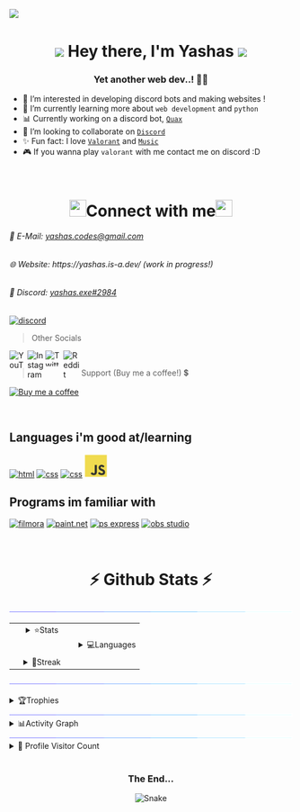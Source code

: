 ![](https://cdn.discordapp.com/attachments/947411387989229589/951756572713951232/git_hub_banner_2.jpg)

<h1 align="center"><img src="https://media.giphy.com/media/hvRJCLFzcasrR4ia7z/giphy.gif" width="35"> Hey there, I'm Yashas <img src="https://media.giphy.com/media/hvRJCLFzcasrR4ia7z/giphy.gif" width="35"></h1>
<h3 align="center">Yet another web dev..! 👨‍💻</h3>

- 👀 I’m interested in developing discord bots and making websites !
- 🌱 I’m currently learning more about `web development` and `python`
- 📊 Currently working on a discord bot, <a href="https://discord.com/api/oauth2/authorize?client_id=944097176773095435&permissions=8&scope=bot%20applications.commands">`Quax`</a>
- 🔗 I’m looking to collaborate on [`Discord`](https://discord.gg/gtzvnHZK8R)
- ✨ Fun fact: I love [`Valorant`](https://tracker.gg/valorant/profile/riot/Uzumaki%20Tanjiro%23monke/overview) and [`Music`](https://open.spotify.com/user/11nlbogq705ckt4usuoaw6egu) 
- 🎮 If you wanna play `valorant` with me contact me on discord :D
<br>
<h1 align="center" > <img src="https://media.giphy.com/media/iY8CRBdQXODJSCERIr/giphy.gif" width="30" height="30" >Connect with me<img src="https://media.giphy.com/media/iY8CRBdQXODJSCERIr/giphy.gif" width="30" height="30"></h1>
<h6> 📧 E-Mail: <a href="mailto:yashas.codes@gmail.com">yashas.codes@gmail.com</a></h6>
<h6> 🌐 Website: https://yashas.is-a.dev/ (work in progress!) </h6>
<h6> 💬 Discord: <a href="https://discordapp.com/users/793742209949630465">yashas.exe#2984</a></h6>

[![discord](https://discordapp.com/api/guilds/845704704263585884/embed.png?style=banner3)](https://discord.gg/gtzvnHZK8R)

> Other Socials 

[<img align="left" alt="YouTube" height="32" width="32px" src="https://www.vectorlogo.zone/logos/youtube/youtube-icon.svg" />][yt]
[<img align="left" alt="Instagram" width="32px" src="https://www.vectorlogo.zone/logos/instagram/instagram-icon.svg" />][insta]
[<img align="left" alt="Twitter" height="28" width="32px" src="https://www.vectorlogo.zone/logos/twitter/twitter-official.svg" />][tweet]
[<img align="left" alt="Reddit" width="32px" src="https://www.vectorlogo.zone/logos/reddit/reddit-tile.svg" />][reddit]
<br>
> Support (Buy me a coffee!) 💲

<a href="https://www.buymeacoffee.com/yashasxyz"><img src="https://media4.giphy.com/media/TDQOtnWgsBx99cNoyH/giphy.gif?cid=790b7611709cd5fcdac368559e72ef566bc20dcdcfff4295&rid=giphy.gif&ct=s" alt="Buy me a coffee" align="center" style="width:70px;height:70px;"></a>

<br>

## Languages i'm good at/learning 

[<img src="https://www.vectorlogo.zone/logos/w3_html5/w3_html5-icon.svg" alt="html" width="40" height="40"/>][html]
[<img src="https://www.vectorlogo.zone/logos/w3_css/w3_css-icon.svg" alt="css" width="40" height="40"/>][css]
[<img src="https://www.vectorlogo.zone/logos/python/python-icon.svg" alt="css" width="40" height="40"/>][python]
[<img src="https://raw.githubusercontent.com/devicons/devicon/master/icons/javascript/javascript-original.svg" alt="css" width="40" height="40"/>][js]

## Programs im familiar with

[<img src="https://is5-ssl.mzstatic.com/image/thumb/Purple126/v4/c5/64/6f/c5646f64-ea00-43e6-4522-e8b58973b25f/filmora.png/1200x630bb.png" alt="filmora" width="40" height="40"/>][filmora]
[<img src="https://content.invisioncic.com/r125076/monthly_2020_07/2128238399_paintneticon(6).png.4b20725c1c9d337627a3a03c9ae7adec.png" alt="paint.net" width="40" height="40"/>][paint]
[<img src="https://upload.wikimedia.org/wikipedia/commons/thumb/c/cf/Adobe_Photoshop_Express_logo.svg/1200px-Adobe_Photoshop_Express_logo.svg.png" alt="ps express" width="40" height="40"/>][ps express] 
[<img src="https://upload.wikimedia.org/wikipedia/commons/thumb/d/d3/OBS_Studio_Logo.svg/1200px-OBS_Studio_Logo.svg.png" alt="obs studio" width="40" height="40"/>][obs]

<br>

<h1 align="center">⚡ Github Stats ⚡</h1>

<p  align="center">
<img src="https://github.com/hhpr98/hhpr98/blob/main/gif/barloading.gif"> 
  
<table border="0" align="center">
<tr border="0">
<td width="50%" align="center">
   <details>
  <summary>⭐Stats</summary>  
  <img  align="center"  src="https://github-readme-stats.vercel.app/api?username=Yashas-dev-xyz&theme=cobalt&show_icons=true&count_private=true" />
      </details>
  <br></br>
   <details>
  <summary>💪Streak</summary>  
  <img alt="Mark streak" src="https://github-readme-streak-stats.herokuapp.com/?user=Yashas-dev-xyz&theme=dark&hide_border=true" />
      </details>
</td>

<td width="50%" align="center">
 <details>
  <summary>💻Languages</summary>   
  <img  align="center"  src="https://github-readme-stats.anuraghazra1.vercel.app/api/top-langs/?username=Yashas-dev-xyz&theme=dark&hide_border=true&no-bg=true&no-frame=true&langs_count=10"/>
   </details>
  </td>
</tr>
</table>
<img src="https://github.com/hhpr98/hhpr98/blob/main/gif/barloading.gif">
</p>  

 <details>
  <summary>🏆Trophies</summary>                                                                                

<p align="center">
<div align=center>
  <a href="https://github.com/ryo-ma/github-profile-trophy" title="Go to Source">
      <img align="center" width=100% src="https://github-profile-trophy.vercel.app/?username=Yashas-dev-xyz&theme=radical&margin-h=15&margin-w=5&no-bg=true" alt="TROPHY" />
    </a>
</div>
</p>
</details>

<img src="https://github.com/hhpr98/hhpr98/blob/main/gif/barloading.gif">

<details>
  <summary>📊Activity Graph</summary>
<p align="centre">
 
![GitHub Activity Graph](https://activity-graph.herokuapp.com/graph?username=Yashas-dev-xyz&bg_color=000000&color=4fff67&line=4fff67&point=ffffff&area=true&hide_border=true)  
</p>
</details>

 
<img src="https://github.com/hhpr98/hhpr98/blob/main/gif/barloading.gif">
 


<details>
  <summary>🔄 Profile Visitor Count</summary>
<div align=center>
  <h3><b>📍 Profile Visitor Count</b></h3>
</div>
    
<!-- retro visitor counter -->  
<p align="center" >   
  <img src="https://profile-counter.glitch.me/Yashas-dev-xyz/count.svg" />  
</p>
 </details>

  <br>

<h3 align="center">The End...</h1>
<p align="center"><img src="https://github.com/akshitagupta15june/akshitagupta15june/blob/output/github-contribution-grid-snake.svg" alt="Snake"></p>

<!-- Other Socials -->
[yt]: https://www.youtube.com/channel/UCS8bP7mujB3DZ_dqK3Au2nw
[insta]: https://www.instagram.com/yashas_xyz/
[tweet]: https://twitter.com/yashas_xyz
[discord]: https://dsc.gg/yashas
[reddit]: https://www.reddit.com/user/yashas_dev



<!-- languages i know -->

[html]: https://en.wikipedia.org/wiki/HTML
[css]: https://en.wikipedia.org/wiki/css
[python]: https://en.wikipedia.org/wiki/python
[js]: https://en.wikipedia.org/wiki/javascript

<!-- programs -->

[filmora]: https://filmora.wondershare.com
[paint]: https://getpaint.net
[ps express]: https://www.adobe.com/in/products/photoshop-express.html
[obs]: https://obsproject.com/


<!-- Other Links -->
[stats]: https://github.com/anuraghazra/github-readme-stats
[graph]: https://github.com/SubhamRaoniar28/github-readme-activity-graph
